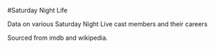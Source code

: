 #Saturday Night Life

Data on various Saturday Night Live cast members and their careers

Sourced from imdb and wikipedia.
